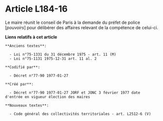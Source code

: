 # Article L184-16

Le maire réunit le conseil de Paris à la demande du préfet de police [*pouvoirs*] pour délibérer des affaires relevant de la
compétence de celui-ci.

**Liens relatifs à cet article**

	**Anciens textes**:

	  - Loi n°75-1331 du 31 décembre 1975 - art. 11 (M)
	  - Loi n°75-1131 1975-12-31 art. 11 al. 2

	**Codifié par**:

	  - Décret n°77-90 1977-01-27

	**Créé par**:

	  - Décret n°77-90 1977-01-27 JORF et JONC 3 février 1977 date d'entrée en vigueur élection des maires

	**Nouveaux textes**:

	  - Code général des collectivités territoriales - art. L2512-6 (V)

